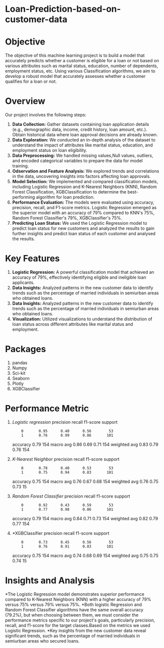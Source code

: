 # Loan-Prediction-based-on-customer-data
# **Objective**
The objective of this machine learning project is to build a model that accurately predicts whether a customer is eligible for a loan or not based on various attributes such as marital status, education, number of dependents, employment status, etc. Using various Classification algorithms, we aim to develop a robust model that accurately assesses whether a customer qualifies for a loan or not.

# **Overview**
Our project involves the following steps:

1. **Data Collection:** Gather datasets containing loan application details (e.g., demographic data, income, credit history, loan amount, etc.).
Obtain historical data where loan approval decisions are already known.
2. **Data Exploration:** We conducted an in-depth analysis of the dataset to understand the impact of attributes like marital status, education, and employment status on loan eligibility.
3. **Data Preprocessing:** We handled missing values,Null values, outliers, and encoded categorical variables to prepare the data for model training.
4. **Odservation and Feature Analysis:** We explored trends and correlations in the data, uncovering insights into factors affecting loan approvals.
5. **Model Selection:**  We implemented and compared classification models, including Logistic Regression and K-Nearest Neighbors (KNN), Random Forest Classification, XGBClassification to determine the best-performing algorithm for loan prediction.
6. **Performance Evaluation:** The models were evaluated using accuracy, precision, recall, and F1-score metrics. Logistic Regression emerged as the superior model with an accuracy of 79% compared to KNN's 75%, Random Forest Classifier's 79%, XGBClassifier's 75%.
7. **Predicting Loan Status:** We used the Logistic Regression model to predict loan status for new customers and analyzed the results to gain further insights and predict loan status of each customer and analysed the results.


# **Key Features**
1. **Logistic Regression:** A powerful classification model that achieved an accuracy of 79%, effectively identifying eligible and ineligible loan applicants.
2. **Data Insights:** Analyzed patterns in the new customer data to identify trends such as the percentage of married individuals in semiurban areas who obtained loans.
3. **Data Insights:** Analyzed patterns in the new customer data to identify trends such as the percentage of married individuals in semiurban areas who obtained loans.
4. **Visualization:** Utilized visualizations to understand the distribution of loan status across different attributes like marital status and employment.

# Packages 
1. pandas
2. Numpy
3. Sci-kit
4. Seaborn
5. Plotly
6. XGBClassifier

# **Performance Metric**

1. *Logistic regression*
   precision    recall  f1-score   support

           0       0.95      0.40      0.56        53
           1       0.76      0.99      0.86       101

    accuracy                           0.79       154
   macro avg       0.86      0.69      0.71       154
weighted avg       0.83      0.79      0.76       154

2. *K-Nearest Neighbor*
   precision    recall  f1-score   support

           0       0.78      0.40      0.53        53
           1       0.75      0.94      0.83       101

    accuracy                           0.75       154
   macro avg       0.76      0.67      0.68       154
weighted avg       0.76      0.75      0.73       15

3. *Random Forest Classifier*
    precision    recall  f1-score   support

           0       0.92      0.43      0.59        53
           1       0.77      0.98      0.86       101

    accuracy                           0.79       154
   macro avg       0.84      0.71      0.73       154
weighted avg       0.82      0.79      0.77       154

4. *XGBClassifier
   precision    recall  f1-score   support

           0       0.73      0.45      0.56        53
           1       0.76      0.91      0.83       101

    accuracy                           0.75       154
   macro avg       0.74      0.68      0.69       154
weighted avg       0.75      0.75      0.74       15

# **Insights and Analysis**

*The Logistic Regression model demonstrates superior performance compared to K-Nearest Neighbors (KNN) with a higher accuracy of 79% versus 75% versus 79% versus 75%.
*Both logistic Regression and Random Forest Classifier algorithms have the same overall accuracy (79.2%), but when choosing between them, we must consider the performance metrics specific to our project's goals, particularly precision, recall, and f1-score for the target classes.Based on the metrics we used Logistic Regression. 
*Key insights from the new customer data reveal significant trends, such as the percentage of married individuals in semiurban areas who secured loans.

